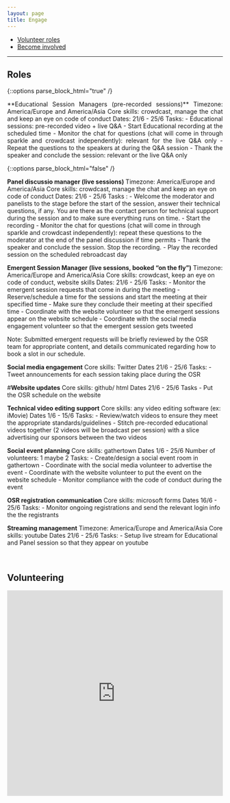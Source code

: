 ```yaml
---
layout: page
title: Engage
---
```


- [Volunteer roles](#Roles)
- [Become involved](#Volunteering)

---


## Roles
{::options parse_block_html="true" /}

<p align="justify">
**Educational Session Managers (pre-recorded sessions)** 
  Timezone: America/Europe and America/Asia
  Core skills: crowdcast, manage the chat and keep an eye on code of conduct
  Dates: 21/6 - 25/6
  Tasks: 
     - Educational sessions: pre-recorded video + live Q&A 
     - Start Educational recording at the scheduled time
     - Monitor the chat for questions (chat will come in through sparkle and crowdcast independently): relevant for the live Q&A only
     - Repeat the questions to the speakers at during the Q&A session
     - Thank the speaker and conclude the session: relevant or the live Q&A only

</p>
{::options parse_block_html="false" /}

<p align="justify">

**Panel discussio manager (live sessions)**
  Timezone: America/Europe and America/Asia
  Core skills: crowdcast, manage the chat and keep an eye on code of conduct
  Dates: 21/6 - 25/6
  Tasks :
     - Welcome the moderator and panelists to the stage before the start of the session, answer their technical questions, if any. You are there as the contact person for technical support during the session and to make sure everything runs on time.
     - Start the recording
     - Monitor the chat for questions (chat will come in through sparkle and crowdcast independently): repeat these questions to the moderator at the end of the panel discussion if time permits
     - Thank the speaker and conclude the session. Stop the recording.
     - Play the recorded session on the scheduled rebroadcast day

</p>
<p align="justify">

**Emergent Session Manager (live sessions, booked “on the fly”)** 
  Timezone: America/Europe and America/Asia
  Core skills: crowdcast, keep an eye on code of conduct, website skills
  Dates: 21/6 - 25/6
  Tasks:
    - Monitor the emergent session requests that come in during the meeting 
    - Reserve/schedule a time for the sessions and start the meeting at their specified time
    - Make sure they conclude their meeting at their specified time
    - Coordinate with the website volunteer so that the emergent sessions appear on the website schedule
    - Coordinate with the social media engagement volunteer so that the emergent session gets tweeted

</p>
<p align="justify">

Note: Submitted emergent requests will be briefly reviewed by the OSR team for appropriate content, and details communicated regarding how to book a slot in our schedule.

</p>
<p align="justify">

**Social media engagement**
  Core skills: Twitter
  Dates 21/6 - 25/6
  Tasks:
    - Tweet announcements for each session taking place during the OSR

</p>
<p align="justify">

#**Website updates**
Core skills: github/ html 
Dates 21/6 - 25/6
Tasks
    - Put the OSR schedule on the website

</p>
<p align="justify">

**Technical video editing support**
  Core skills: any video editing software (ex: iMovie)
  Dates 1/6 - 15/6
  Tasks:
    - Review/watch videos to ensure they meet the appropriate standards/guidelines
    - Stitch pre-recorded educational videos together (2 videos will be broadcast per session) with a slice advertising our sponsors between the two videos

</p>
<p align="justify">

**Social event planning**
  Core skills: gathertown
  Dates 1/6 - 25/6
  Number of volunteers: 1 maybe 2 
  Tasks:
    - Create/design a social event room in gathertown
    - Coordinate with the social media volunteer to advertise the event
    - Coordinate with the website volunteer to put the event on the website schedule
    - Monitor compliance with the code of conduct during the event

</p>
<p align="justify">

**OSR registration communication**
  Core skills: microsoft forms
  Dates 16/6 - 25/6
  Tasks:
    - Monitor ongoing registrations and send the relevant login info the the registrants

</p>
<p align="justify">

**Streaming management**
  Timezone: America/Europe and America/Asia
  Core skills: youtube
  Dates 21/6 - 25/6
  Tasks:
    - Setup live stream for Educational and Panel session so that they appear on youtube 

</p>

<br>

## Volunteering
<iframe width="640px" height= "480px" src= "https://forms.office.com/Pages/ResponsePage.aspx?id=DQSIkWdsW0yxEjajBLZtrQAAAAAAAAAAAAMAAC9pqdJUNUhXUk5NNU1EUU42UllOUExWODRHU1g3SS4u&embed=true" frameborder= "0" marginwidth= "0" marginheight= "0" style= "border: none; max-width:100%; max-height:100vh" allowfullscreen webkitallowfullscreen mozallowfullscreen msallowfullscreen> </iframe>
